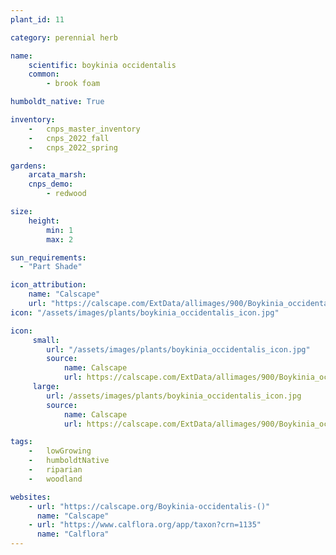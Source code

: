 ```yaml
---
plant_id: 11

category: perennial herb

name: 
    scientific: boykinia occidentalis
    common: 
        - brook foam 

humboldt_native: True

inventory: 
    -   cnps_master_inventory
    -   cnps_2022_fall
    -   cnps_2022_spring

gardens:
    arcata_marsh:
    cnps_demo:
        - redwood

size:
    height: 
        min: 1
        max: 2

sun_requirements:
  - "Part Shade"

icon_attribution: 
    name: "Calscape"
    url: "https://calscape.com/ExtData/allimages/900/Boykinia_occidentalis_900_53.jpg"
icon: "/assets/images/plants/boykinia_occidentalis_icon.jpg"

icon: 
     small: 
        url: "/assets/images/plants/boykinia_occidentalis_icon.jpg"
        source: 
            name: Calscape
            url: https://calscape.com/ExtData/allimages/900/Boykinia_occidentalis_900_53.jpg 
     large: 
        url: /assets/images/plants/boykinia_occidentalis_icon.jpg
        source: 
            name: Calscape
            url: https://calscape.com/ExtData/allimages/900/Boykinia_occidentalis_900_53.jpg 

tags:  
    -   lowGrowing
    -   humboldtNative
    -   riparian
    -   woodland

websites:
    - url: "https://calscape.org/Boykinia-occidentalis-()" 
      name: "Calscape"
    - url: "https://www.calflora.org/app/taxon?crn=1135"
      name: "Calflora"
---
```


